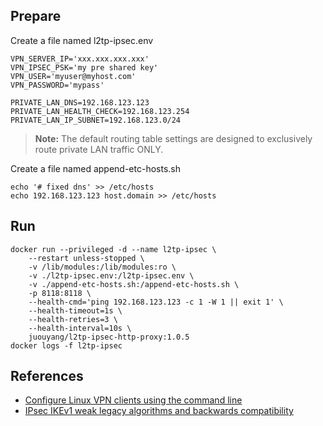 ## Prepare

Create a file named l2tp-ipsec.env
```
VPN_SERVER_IP='xxx.xxx.xxx.xxx'
VPN_IPSEC_PSK='my pre shared key'
VPN_USER='myuser@myhost.com'
VPN_PASSWORD='mypass'

PRIVATE_LAN_DNS=192.168.123.123
PRIVATE_LAN_HEALTH_CHECK=192.168.123.254
PRIVATE_LAN_IP_SUBNET=192.168.123.0/24
```

> **Note:** The default routing table settings are designed to exclusively route private LAN traffic ONLY.

Create a file named append-etc-hosts.sh
```
echo '# fixed dns' >> /etc/hosts
echo 192.168.123.123 host.domain >> /etc/hosts
```

## Run
```
docker run --privileged -d --name l2tp-ipsec \
    --restart unless-stopped \
    -v /lib/modules:/lib/modules:ro \
    -v ./l2tp-ipsec.env:/l2tp-ipsec.env \
    -v ./append-etc-hosts.sh:/append-etc-hosts.sh \
    -p 8118:8118 \
    --health-cmd='ping 192.168.123.123 -c 1 -W 1 || exit 1' \
    --health-timeout=1s \
    --health-retries=3 \
    --health-interval=10s \
    juouyang/l2tp-ipsec-http-proxy:1.0.5
docker logs -f l2tp-ipsec
```

## References

* [Configure Linux VPN clients using the command line](https://github.com/hwdsl2/setup-ipsec-vpn/blob/master/docs/clients.md#configure-linux-vpn-clients-using-the-command-line)
* [IPsec IKEv1 weak legacy algorithms and backwards compatibility](https://github.com/nm-l2tp/NetworkManager-l2tp/blob/2926ea0239fe970ff08cb8a7863f8cb519ece032/README.md#ipsec-ikev1-weak-legacy-algorithms-and-backwards-compatibility)